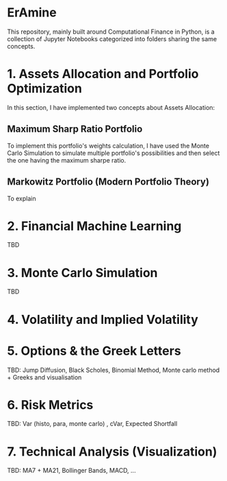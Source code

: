 # ErAmine

This repository, mainly built around Computational Finance in Python, is a collection of Jupyter Notebooks categorized into folders sharing the same concepts.

# 1. Assets Allocation and Portfolio Optimization

In this section, I have implemented two concepts about Assets Allocation:

## Maximum Sharp Ratio Portfolio

To implement this portfolio's weights calculation, I have used the Monte Carlo Simulation to simulate multiple portfolio's possibilities and then select the one having the maximum sharpe ratio.

## Markowitz Portfolio (Modern Portfolio Theory)

To explain

# 2. Financial Machine Learning

TBD

# 3. Monte Carlo Simulation

TBD

# 4. Volatility and Implied Volatility



# 5. Options & the Greek Letters

TBD: Jump Diffusion, Black Scholes, Binomial Method, Monte carlo method + Greeks and visualisation

# 6. Risk Metrics

TBD: Var (histo, para, monte carlo) , cVar, Expected Shortfall

# 7. Technical Analysis (Visualization)

TBD: MA7 + MA21, Bollinger Bands, MACD, ...
